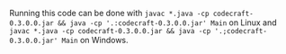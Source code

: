 Running this code can be done with `javac *.java -cp codecraft-0.3.0.0.jar && java -cp '.:codecraft-0.3.0.0.jar' Main` on Linux and `javac *.java -cp codecraft-0.3.0.0.jar && java -cp '.;codecraft-0.3.0.0.jar' Main` on Windows.
